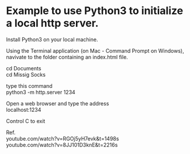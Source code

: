 # Example to use Python3 to initialize a local http server.

Install Python3 on your local machine.

Using the Terminal application (on Mac - Command Prompt on Windows), navivate to the folder containing an index.html file.

cd Documents  
cd Missig Socks

type this command  
python3 -m http.server 1234

Open a web browser and type the address  
localhost:1234

Control C to exit 

Ref.  
youtube.com/watch?v=RGOj5yH7evk&t=1498s  
youtube.com/watch?v=8JJ101D3knE&t=2216s
